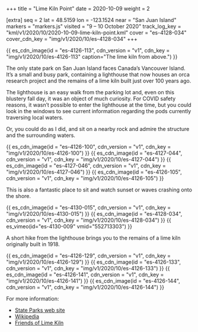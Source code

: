 +++
title = "Lime Kiln Point"
date = 2020-10-09
weight = 2

[extra]
seq = 2
lat = 48.5159
lon = -123.1524
near = "San Juan Island"
markers = "markers.js"
visited = "9 – 10 October 2020"
track_log_key = "kml/v1/2020/10/2020-10-09-lime-kiln-point.kml"
cover = "es-4128-034"
cover_cdn_key = "img/v1/2020/10/es-4128-034"
+++

{{ es_cdn_image(id = "es-4126-113", cdn_version = "v1", cdn_key = "img/v1/2020/10/es-4126-113" caption="The lime kiln from above.") }}

The only state park on San Juan Island faces Canada’s Vancouver Island. It’s a small and busy park, containing a lighthouse that now houses an orca research project and the remains of a lime kiln built just over 100 years ago.

<!-- more -->

The lighthouse is an easy walk from the parking lot and, even on this blustery fall day, it was an object of much curiosity. For COVID safety reasons, it wasn’t possible to enter the lighthouse at the time, but you could look in the windows to see current information regarding the pods currently traversing local waters.

Or, you could do as I did, and sit on a nearby rock and admire the structure and the surrounding waters.

{{ es_cdn_image(id = "es-4126-100", cdn_version = "v1", cdn_key = "img/v1/2020/10/es-4126-100") }}
{{ es_cdn_image(id = "es-4127-044", cdn_version = "v1", cdn_key = "img/v1/2020/10/es-4127-044") }}
{{ es_cdn_image(id = "es-4127-046", cdn_version = "v1", cdn_key = "img/v1/2020/10/es-4127-046") }}
{{ es_cdn_image(id = "es-4126-105", cdn_version = "v1", cdn_key = "img/v1/2020/10/es-4126-105") }}

This is also a fantastic place to sit and watch sunset or waves crashing onto the shore.

{{ es_cdn_image(id = "es-4130-015", cdn_version = "v1", cdn_key = "img/v1/2020/10/es-4130-015") }}
{{ es_cdn_image(id = "es-4128-034", cdn_version = "v1", cdn_key = "img/v1/2020/10/es-4128-034") }}
{{ es_vimeo(id="es-4130-009" vmid="552713303") }}

A short hike from the lighthouse brings you to the remains of a lime kiln originally built in 1918.

{{ es_cdn_image(id = "es-4126-129", cdn_version = "v1", cdn_key = "img/v1/2020/10/es-4126-129") }}
{{ es_cdn_image(id = "es-4126-133", cdn_version = "v1", cdn_key = "img/v1/2020/10/es-4126-133") }}
{{ es_cdn_image(id = "es-4126-141", cdn_version = "v1", cdn_key = "img/v1/2020/10/es-4126-141") }}
{{ es_cdn_image(id = "es-4126-144", cdn_version = "v1", cdn_key = "img/v1/2020/10/es-4126-144") }}

For more information:

* [State Parks web site](https://parks.state.wa.us/540/Lime-Kiln-Point)
* [Wikipedia](https://en.wikipedia.org/wiki/Lime_Kiln_Point_State_Park)
* [Friends of Lime Kiln](https://folkssji.org/)
